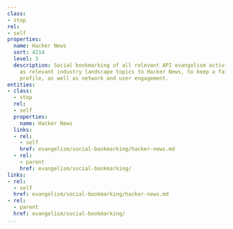 ```yaml
---
class:
- stop
rel:
- self
properties:
  name: Hacker News
  sort: 4214
  level: 3
  description: Social bookmarking of all relevant API evangelism activities as well
    as relevant industry landscape topics to Hacker News, to keep a fair and balanced
    profile, as well as network and user engagement.
entities:
- class:
  - stop
  rel:
  - self
  properties:
    name: Hacker News
  links:
  - rel:
    - self
    href: evangelism/social-bookmarking/hacker-news.md
  - rel:
    - parent
    href: evangelism/social-bookmarking/
links:
- rel:
  - self
  href: evangelism/social-bookmarking/hacker-news.md
- rel:
  - parent
  href: evangelism/social-bookmarking/
...
```

